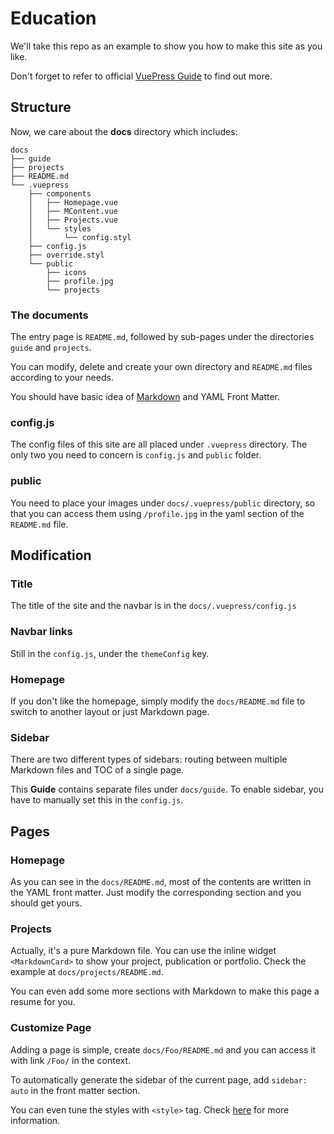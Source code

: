 # Education

We'll take this repo as an example to show you how to make this site as you like.

Don't forget to refer to official [VuePress Guide](https://vuepress.vuejs.org/guide/) to find out more.

## Structure

Now, we care about the **docs** directory which includes:

```
docs
├── guide
├── projects
├── README.md
└── .vuepress
    ├── components
    │   ├── Homepage.vue
    │   ├── MContent.vue
    │   ├── Projects.vue
    │   └── styles
    │       └── config.styl
    ├── config.js
    ├── override.styl
    └── public
        ├── icons
        ├── profile.jpg
        └── projects
```

### The documents

The entry page is `README.md`, followed by sub-pages under the directories `guide` and `projects`.

You can modify, delete and create your own directory and `README.md` files according to your needs.

You should have basic idea of [Markdown](https://guides.github.com/features/mastering-markdown/) and YAML Front Matter.

### config.js

The config files of this site are all placed under `.vuepress` directory. The only two you need to concern is `config.js` and `public` folder.

### public

You need to place your images under `docs/.vuepress/public` directory, so that you can access them using `/profile.jpg` in the yaml section of the `README.md` file.

## Modification

### Title

The title of the site and the navbar is in the `docs/.vuepress/config.js`

### Navbar links

Still in the `config.js`, under the `themeConfig` key.

### Homepage

If you don't like the homepage, simply modify the `docs/README.md` file to switch to another layout or just Markdown page.

### Sidebar

There are two different types of sidebars: routing between multiple Markdown files and TOC of a single page.

This **Guide** contains separate files under `docs/guide`. To enable sidebar, you have to manually set this in the `config.js`.

## Pages

### Homepage

As you can see in the `docs/README.md`, most of the contents are written in the YAML front matter. Just modify the corresponding section and you should get yours.

### Projects

Actually, it's a pure Markdown file. You can use the inline widget `<MarkdownCard>` to show your project, publication or portfolio. Check the example at `docs/projects/README.md`.

You can even add some more sections with Markdown to make this page a resume for you.

### Customize Page

Adding a page is simple, create `docs/Foo/README.md` and you can access it with link `/Foo/` in the context.

To automatically generate the sidebar of the current page, add `sidebar: auto` in the front matter section.

You can even tune the styles with `<style>` tag. Check [here](https://vuepress.vuejs.org/guide/using-vue.html#using-pre-processors) for more information.